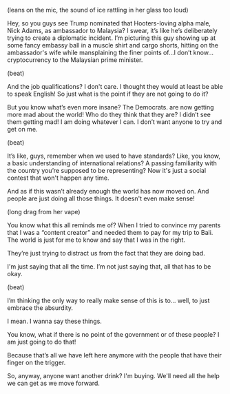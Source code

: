 (leans on the mic, the sound of ice rattling in her glass too loud)

Hey, so you guys see Trump nominated that Hooters-loving alpha male, Nick Adams, as ambassador to Malaysia? I swear, it’s like he’s deliberately trying to create a diplomatic incident. I’m picturing this guy showing up at some fancy embassy ball in a muscle shirt and cargo shorts, hitting on the ambassador's wife while mansplaining the finer points of…I don’t know… cryptocurrency to the Malaysian prime minister.

(beat)

And the job qualifications? I don't care. I thought they would at least be able to speak English! So just what is the point if they are not going to do it?

But you know what’s even more insane? The Democrats. are now getting more mad about the world! Who do they think that they are? I didn’t see them getting mad! I am doing whatever I can. I don’t want anyone to try and get on me.

(beat)

It’s like, guys, remember when we used to have standards? Like, you know, a basic understanding of international relations? A passing familiarity with the country you’re supposed to be representing? Now it's just a social contest that won't happen any time.

And as if this wasn’t already enough the world has now moved on. And people are just doing all those things. It doesn't even make sense!

(long drag from her vape)

You know what this all reminds me of? When I tried to convince my parents that I was a “content creator” and needed them to pay for my trip to Bali. The world is just for me to know and say that I was in the right.

They’re just trying to distract us from the fact that they are doing bad.

I'm just saying that all the time. I’m not just saying that, all that has to be okay.

(beat)

I’m thinking the only way to really make sense of this is to… well, to just embrace the absurdity.

I mean. I wanna say these things.

You know, what if there is no point of the government or of these people? I am just going to do that! 

Because that’s all we have left here anymore with the people that have their finger on the trigger.

So, anyway, anyone want another drink? I'm buying. We'll need all the help we can get as we move forward.